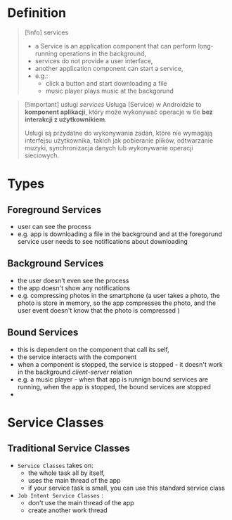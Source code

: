 

# Definition
>[!info] services
>- a Service is  an application component that can perform long-running operations in the background,
>- services do not provide a user interface,
>- another application  component can start  a service,
>- e.g.:
>	- click a button and start downloading a file
>	- music player plays music at the backgorund


>[!important] usługi *services*
>Usługa (Service) w Androidzie to **komponent aplikacji**, który może wykonywać operacje w tle **bez interakcji z użytkownikiem**.
>
>Usługi są przydatne do wykonywania zadań, które nie wymagają interfejsu użytkownika, takich jak pobieranie plików, odtwarzanie muzyki, synchronizacja danych lub wykonywanie operacji sieciowych.



# Types
## Foreground  Services
- user can see the process
- e.g. app is downloading a file in the background and at the foregorund service user needs to see notifications about downloading


## Background Services
- the user doesn't even see the process
- the app doesn't show any notifications 
- e.g. compressing photos in the smartphone (a user takes a photo, the photo is store in memory, so the app compresses the photo, and the user event doesn't know that the photo is compressed )


## Bound Services
- this is dependent on the component that call its self,
- the service interacts with the component 
- when a component is stopped, the service is stopped - it doesn't work in the background *client-server* relation
- e.g. a music player - when that app is runnign bound services are running, when the app is stopped, the bound services are stopped
- 


# Service Classes
## Traditional Service Classes
- `Service Classes` takes  on:
	- the whole task  all by itself,
	- uses the main thread of the app
	- if your service task is small, you can use this standard service class
- `Job Intent Service Classes` :
	- don't use the main thread of the app
	- create another work thread







